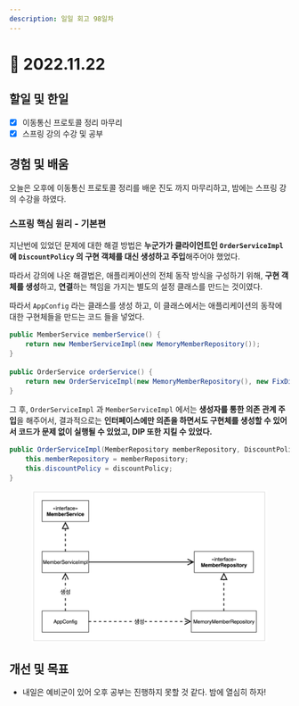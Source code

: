 ```yaml
---
description: 일일 회고 98일차
---
```


# 🙂 2022.11.22

## 할일 및 한일&#x20;

* [x] 이동통신 프로토콜 정리 마무리&#x20;
* [x] 스프링 강의 수강 및 공부&#x20;

## 경험 및 배움&#x20;

오늘은 오후에 이동통신 프로토콜 정리를 배운 진도 까지 마무리하고, 밤에는 스프링 강의 수강을 하였다.&#x20;

### 스프링 핵심 원리 - 기본편&#x20;

지난번에 있었던 문제에 대한 해결 방법은 **누군가가 클라이언트인 `OrderServiceImpl` 에 `DiscountPolicy` 의 구현 객체를 대신 생성하고 주입**해주어야 했었다.

따라서 강의에 나온 해결법은, 애플리케이션의 전체 동작 방식을 구성하기 위해, **구현 객체를 생성**하고, **연결**하는 책임을 가지는 별도의 설정 클래스를 만드는 것이였다.

따라서 `AppConfig` 라는 클래스를 생성 하고, 이 클래스에서는 애플리케이션의 동작에 대한 구현체들을 만드는 코드 들을 넣었다.

```java
public MemberService memberService() {
    return new MemberServiceImpl(new MemoryMemberRepository());
}

public OrderService orderService() {
    return new OrderServiceImpl(new MemoryMemberRepository(), new FixDiscountPolicy());
}
```

그 후, `OrderServiceImpl` 과 `MemberServiceImpl` 에서는 **생성자를 통한 의존 관계 주입**을 해주어서, 결과적으로는 **인터페이스에만 의존을 하면서도 구현체를 생성할 수 있어서 코드가 문제 없이 실행될 수 있었고, DIP 또한 지킬 수 있었다.**

```java
public OrderServiceImpl(MemberRepository memberRepository, DiscountPolicy discountPolicy) {
    this.memberRepository = memberRepository;
    this.discountPolicy = discountPolicy;
}
```

<figure><img src="../.gitbook/assets/image (1) (1) (2).png" alt=""><figcaption></figcaption></figure>

## 개선 및 목표&#x20;

* 내일은 예비군이 있어 오후 공부는 진행하지 못할 것 같다. 밤에 열심히 하자!&#x20;
